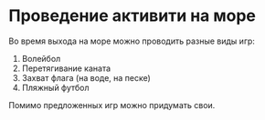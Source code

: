 # Проведение активити на море
Во время выхода на море можно проводить разные виды игр:
1. Волейбол
2. Перетягивание каната
3. Захват флага (на воде, на песке)
4. Пляжный футбол

Помимо предложенных игр можно придумать свои.